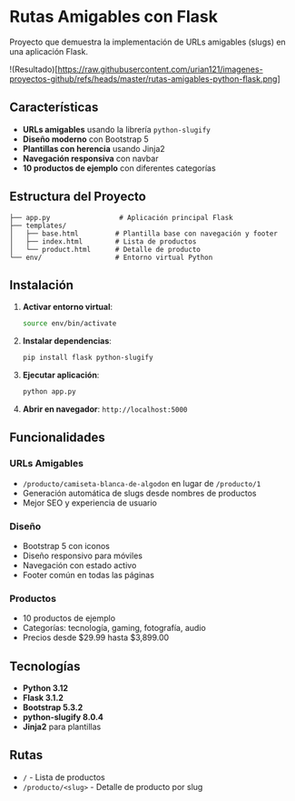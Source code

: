# Rutas Amigables con Flask

Proyecto que demuestra la implementación de URLs amigables (slugs) en una aplicación Flask.

!(Resultado)[https://raw.githubusercontent.com/urian121/imagenes-proyectos-github/refs/heads/master/rutas-amigables-python-flask.png]


## Características

- **URLs amigables** usando la librería `python-slugify`
- **Diseño moderno** con Bootstrap 5
- **Plantillas con herencia** usando Jinja2
- **Navegación responsiva** con navbar
- **10 productos de ejemplo** con diferentes categorías

## Estructura del Proyecto

```
├── app.py                 # Aplicación principal Flask
├── templates/
│   ├── base.html         # Plantilla base con navegación y footer
│   ├── index.html        # Lista de productos
│   └── product.html      # Detalle de producto
└── env/                  # Entorno virtual Python
```

## Instalación

1. **Activar entorno virtual**:
   ```bash
   source env/bin/activate
   ```

2. **Instalar dependencias**:
   ```bash
   pip install flask python-slugify
   ```

3. **Ejecutar aplicación**:
   ```bash
   python app.py
   ```

4. **Abrir en navegador**: `http://localhost:5000`

## Funcionalidades

### URLs Amigables
- `/producto/camiseta-blanca-de-algodon` en lugar de `/producto/1`
- Generación automática de slugs desde nombres de productos
- Mejor SEO y experiencia de usuario

### Diseño
- Bootstrap 5 con iconos
- Diseño responsivo para móviles
- Navegación con estado activo
- Footer común en todas las páginas

### Productos
- 10 productos de ejemplo
- Categorías: tecnología, gaming, fotografía, audio
- Precios desde $29.99 hasta $3,899.00

## Tecnologías

- **Python 3.12**
- **Flask 3.1.2**
- **Bootstrap 5.3.2**
- **python-slugify 8.0.4**
- **Jinja2** para plantillas

## Rutas

- `/` - Lista de productos
- `/producto/<slug>` - Detalle de producto por slug
